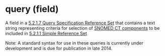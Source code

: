 # query (field)

A field in a [5.2.1.7 Query Specification Reference Set](../../../../../5.2.1.7-Query-Specification-Reference-Set_28739376.html) that contains a text string representing criteria for selection of [SNOMED CT components](https://confluence.ihtsdotools.org/display/DOCGLOSS/SNOMED+CT+component) to be included in [5.2.1.1 Simple Reference Set](../../../../../5.2.1.1-Simple-Reference-Set_28739370.html)

Note: A standard syntax for use in these queries is currently under development and is due for publication in late 2014.
